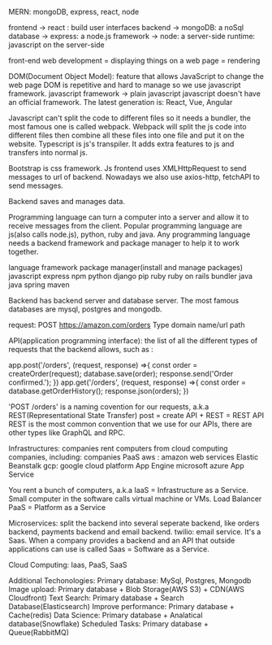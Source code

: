 MERN: mongoDB, express, react, node
 
frontend -> react : build user interfaces
backend ->  mongoDB: a noSql database
        ->  express: a node.js framework
        ->  node: a server-side runtime: javascript on the server-side 

front-end web development = displaying things on a web page = rendering

DOM(Document Object Model): feature that allows JavaScript to change the web page
DOM is repetitive and hard to manage so we use javascript framework.
javascript framework -> plain javascript 
javascript doesn't have an official framework. The latest generation is: React, Vue, Angular

Javascript can't split the code to different files so it needs a bundler, the most famous one is called webpack. Webpack will split the js code into different files then combine all these files into one file and put it on the website. Typescript is js's transpiler. It adds extra features to js and transfers into normal js.

Bootstrap is css framework.
Js frontend uses XMLHttpRequest to send messages to url of backend. Nowadays we also use axios-http, fetchAPI to send messages.

Backend saves and manages data.


Programming language can turn a computer into a server and allow it to receive messages from the client. Popular programming language are js(also calls node.js), python, ruby and java. Any programming language needs a backend framework and package manager to help it to work together.

language        framework      package manager(install and manage packages)
javascript      express         npm
python          django          pip 
ruby            ruby on rails   bundler
java            java spring     maven

Backend has backend server and database server. The most famous databases are mysql, postgres and mongodb.

request: POST https://amazon.com/orders
         Type         domain name/url path


API(application programming interface): 
the list of all the different types of requests that the backend allows, such as :

app.post('/orders', (request, response) =>{
    const order = createOrder(request);
    database.save(order);
    response.send('Order confirmed.');
})
app.get('/orders', (request, response) =>{
    const order = database.getOrderHistory();
    response.json(orders);
})

'POST /orders' is a naming covention for our requests, a.k.a REST(Representational State Transfer)
post = create
API + REST = REST API
REST is the most common convention that we use for our APIs, there are other types like GraphQL and RPC.

Infrastructures: companies rent computers from cloud computing companies, including:
companies                         PaaS
aws : amazon web services      Elastic Beanstalk
gcp: google cloud platform     App Engine
microsoft azure                App Service

You rent a bunch of computers, a.k.a IaaS = Infrastructure as a Service.
Small computer in the software calls virtual machine or VMs.
Load Balancer
PaaS = Platform as a Service

Microservices: split the backend into several seperate backend, like orders backend, payments backend and email backend.
twilio: email service. It's a Saas. When a company provides a backend and an API that outside applications can use is called Saas = Software as a Service.

Cloud Computing: Iaas, PaaS, SaaS

Additional Techonologies: 
Primary database: MySql, Postgres, Mongodb
Image upload: Primary database + Blob Storage(AWS S3) + CDN(AWS Cloudfront)
Text Search: Primary database + Search Database(Elasticsearch)
Improve performance: Primary database + Cache(redis)
Data Science: Primary database + Analatical database(Snowflake)
Scheduled Tasks: Primary database + Queue(RabbitMQ)